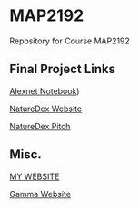 # MAP2192
Repository for Course MAP2192

## Final Project Links

[Alexnet Notebook](https://colab.research.google.com/drive/1uENOD0gYya9UEIDPxOFzLNx_JfeCgFaI?usp=sharing))

[NatureDex Website](https://tinyurl.com/NatureDexx)

[NatureDex Pitch](https://fau-my.sharepoint.com/:p:/r/personal/malachibrown2021_fau_edu/Documents/MAP2192%20-%20Pitch%20Deck.pptx?d=wa2cc8e314a6d4a56b361fecfea3147d8&csf=1&web=1&e=MkyEU3)

## Misc.
[MY WEBSITE](https://malb88-eng.github.io/MAP2192/)

[Gamma Website](https://tinyurl.com/NatureDexx)

